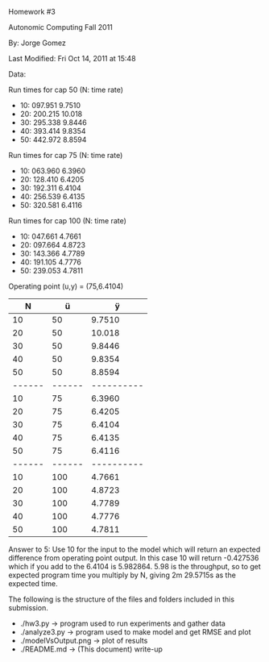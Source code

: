 Homework #3

Autonomic Computing Fall 2011

By: Jorge Gomez

Last Modified: Fri Oct 14, 2011 at 15:48

Data:

  Run times for cap 50 (N: time rate)
  
  * 10: 097.951 9.7510
  * 20: 200.215 10.018
  * 30: 295.338 9.8446
  * 40: 393.414 9.8354
  * 50: 442.972 8.8594

  Run times for cap 75 (N: time rate)
  
  * 10: 063.960 6.3960
  * 20: 128.410 6.4205
  * 30: 192.311 6.4104
  * 40: 256.539 6.4135
  * 50: 320.581 6.4116

  Run times for cap 100 (N: time rate)
  
  * 10: 047.661 4.7661
  * 20: 097.664 4.8723
  * 30: 143.366 4.7789
  * 40: 191.105 4.7776
  * 50: 239.053 4.7811

Operating point (u,y) = (75,6.4104)

|  N   |  ü   |     ÿ    |
|------|------|----------|
|  10  |  50  |  9.7510  |
|  20  |  50  |  10.018  |
|  30  |  50  |  9.8446  |
|  40  |  50  |  9.8354  |
|  50  |  50  |  8.8594  |
|------|------|----------|
|  10  |  75  |  6.3960  |
|  20  |  75  |  6.4205  |
|  30  |  75  |  6.4104  |
|  40  |  75  |  6.4135  |
|  50  |  75  |  6.4116  |
|------|------|----------|
|  10  | 100  |  4.7661  |
|  20  | 100  |  4.8723  |
|  30  | 100  |  4.7789  |
|  40  | 100  |  4.7776  |
|  50  | 100  |  4.7811  |

Answer to 5:
Use 10 for the input to the model which will return an expected
difference from operating point output. In this case 10 will return
-0.427536 which if you add to the 6.4104 is 5.982864. 5.98 is the
throughput, so to get expected program time you multiply by N, giving
2m 29.5715s as the expected time.

The following is the structure of the files and folders included in this
submission.

  * ./hw3.py -> program used to run experiments and gather data
  * ./analyze3.py -> program used to make model and get RMSE and plot
  * ./modelVsOutput.png -> plot of results
  * ./README.md -> (This document) write-up
